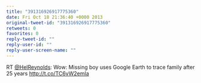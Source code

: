 ```yaml
---
title: "391316926917775360"
date: Fri Oct 18 21:36:40 +0000 2013
original-tweet-id: "391316926917775360"
retweets: 0
favorites: 0
reply-tweet-id: ""
reply-user-id: ""
reply-user-screen-name: ""
---
```

RT <a href="https://twitter.com/HelReynolds">@HelReynolds</a>: Wow: Missing boy uses Google Earth to trace family after 25 years http://t.co/TC6vW2emIa
